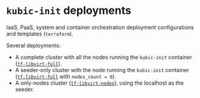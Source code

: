 # `kubic-init` deployments

IaaS, PaaS, system and container orchestration deployment configurations and
templates (`terraform`).

Several deployments:

* A complete cluster with all the nodes running the `kubic-init` container ([`tf-libvirt-full`](tf-libvirt-full)).
* A seeder-only cluster with the node running the `kubic-init` container ([`tf-libvirt-full`](tf-libvirt-full) with `nodes_count = 0`).
* A only-nodes cluster ([`tf-libvirt-nodes`](tf-libvirt-nodes)), using the localhost as the seeder.
